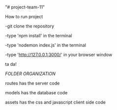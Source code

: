 "# project-team-11" 

How to run project

-git clone the repository

-type 'npm install' in the terminal

-type 'nodemon index.js' in the terminal

-type 'http://127.0.0.1:3000/' in your browser window


ta da!




*FOLDER ORGANIZATION*

routes has the server code

models has the database code

assets has the css and javascript client side code
